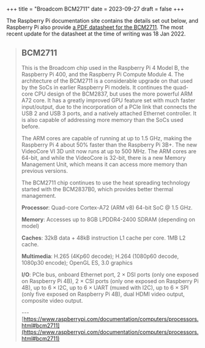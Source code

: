 +++
title = "Broadcom BCM2711"
date = 2023-09-27
draft = false
+++

The Raspberry Pi documentation site contains the details set out below, and
Raspberry Pi also provide
[a PDF datasheet for the BCM2711](https://datasheets.raspberrypi.com/bcm2711/bcm2711-peripherals.pdf).
The most recent update for the datasheet at the time of writing was 18 Jan 2022.

> ## BCM2711
>
> This is the Broadcom chip used in the Raspberry Pi 4 Model B, the Raspberry Pi
> 400, and the Raspberry Pi Compute Module 4. The architecture of the BCM2711 is
> a considerable upgrade on that used by the SoCs in earlier Raspberry Pi
> models. It continues the quad-core CPU design of the BCM2837, but uses the
> more powerful ARM A72 core. It has a greatly improved GPU feature set with
> much faster input/output, due to the incorporation of a PCIe link that
> connects the USB 2 and USB 3 ports, and a natively attached Ethernet
> controller. It is also capable of addressing more memory than the SoCs used
> before.
>
> The ARM cores are capable of running at up to 1.5 GHz, making the Raspberry Pi
> 4 about 50% faster than the Raspberry Pi 3B+. The new VideoCore VI 3D unit now
> runs at up to 500 MHz. The ARM cores are 64-bit, and while the VideoCore is
> 32-bit, there is a new Memory Management Unit, which means it can access more
> memory than previous versions.
>
> The BCM2711 chip continues to use the heat spreading technology started with
> the BCM2837B0, which provides better thermal management.
>
> **Processor**: Quad-core Cortex-A72 (ARM v8) 64-bit SoC @ 1.5 GHz.
>
> **Memory**: Accesses up to 8GB LPDDR4-2400 SDRAM (depending on model)
>
> **Caches**: 32kB data + 48kB instruction L1 cache per core. 1MB L2 cache.
>
> **Multimedia**: H.265 (4Kp60 decode); H.264 (1080p60 decode, 1080p30 encode);
> OpenGL ES, 3.0 graphics
>
> **I/O**: PCIe bus, onboard Ethernet port, 2 × DSI ports (only one exposed on
> Raspberry Pi 4B), 2 × CSI ports (only one exposed on Raspberry Pi 4B), up to 6
> × I2C, up to 6 × UART (muxed with I2C), up to 6 × SPI (only five exposed on
> Raspberry Pi 4B), dual HDMI video output, composite video output.
>
> --- [https://www.raspberrypi.com/documentation/computers/processors.html#bcm2711](https://www.raspberrypi.com/documentation/computers/processors.html#bcm2711)

